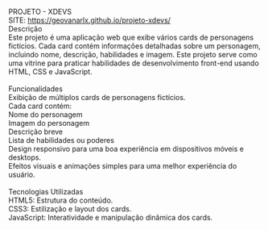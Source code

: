 PROJETO - XDEVS <br>
SITE:
https://geovanarlx.github.io/projeto-xdevs/ <br>
Descrição<br>
Este projeto é uma aplicação web que exibe vários cards de personagens fictícios. Cada card contém informações detalhadas sobre um personagem, incluindo nome, descrição, habilidades e imagem. Este projeto serve como uma vitrine para praticar habilidades de desenvolvimento front-end usando HTML, CSS e JavaScript. <br>
<br>
Funcionalidades<br>
Exibição de múltiplos cards de personagens fictícios.<br>
Cada card contém:<br>
Nome do personagem<br>
Imagem do personagem<br>
Descrição breve<br>
Lista de habilidades ou poderes<br>
Design responsivo para uma boa experiência em dispositivos móveis e desktops.<br>
Efeitos visuais e animações simples para uma melhor experiência do usuário.<br>
<br>
Tecnologias Utilizadas<br>
HTML5: Estrutura do conteúdo.<br>
CSS3: Estilização e layout dos cards.<br>
JavaScript: Interatividade e manipulação dinâmica dos cards.
